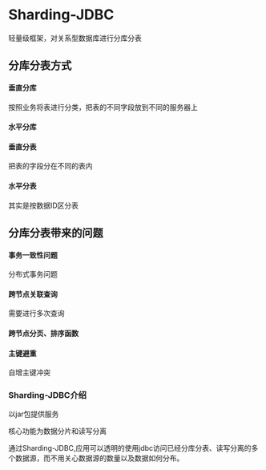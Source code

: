 # Sharding-JDBC

轻量级框架，对关系型数据库进行分库分表

## 分库分表方式

#### 垂直分库

按照业务将表进行分类，把表的不同字段放到不同的服务器上

#### 水平分库

#### 垂直分表

把表的字段分在不同的表内

#### 水平分表

 其实是按数据ID区分表

## 分库分表带来的问题

#### 事务一致性问题

分布式事务问题

#### 跨节点关联查询

需要进行多次查询

#### 跨节点分页、排序函数

#### 主键避重

自增主键冲突

### Sharding-JDBC介绍

以jar包提供服务

核心功能为数据分片和读写分离

通过Sharding-JDBC,应用可以透明的使用jdbc访问已经分库分表、读写分离的多个数据源，而不用关心数据源的数量以及数据如何分布。

 

